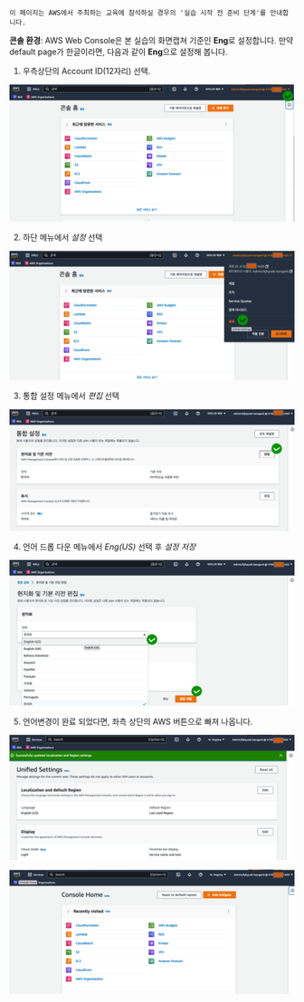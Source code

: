 `이 페이지는 AWS에서 주최하는 교육에 참석하실 경우의 '실습 시작 전 준비 단계'를 안내합니다.`

**콘솔 환경**: AWS Web Console은 본 실습의 화면캡쳐 기준인 **Eng**로 설정합니다. 
만약 default page가 한글이라면, 다음과 같이 **Eng**으로 설정해 봅니다.

1. 우측상단의 Account ID(12자리) 선택.

![0-1](../images/0-1.png)

2. 하단 메뉴에서 *설정* 선택

![0-2](../images/0-2.png)

3. 통합 설정 메뉴에서 *편집* 선택

![0-3](../images/0-3.png)

4. 언어 드롭 다운 메뉴에서 *Eng(US)* 선택 후 *설정 저장*

![0-4](../images/0-4.png)

5. 언어변경이 완료 되었다면, 좌측 상단의 AWS 버튼으로 빠져 나옵니다.

![0-5](../images/0-5.png)

![0-6](../images/0-6.png)

